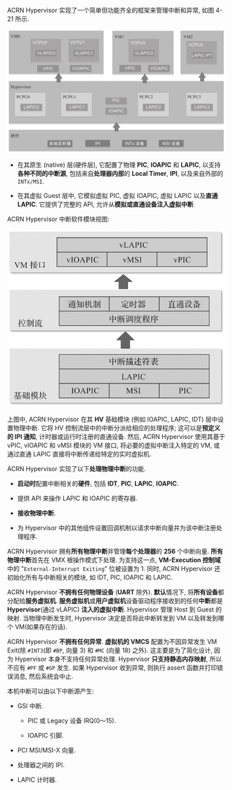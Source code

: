 
ACRN Hypervisor 实现了一个简单但功能齐全的框架来管理中断和异常, 如图 4-21 所示.

![2024-10-23-19-48-34.png](./images/2024-10-23-19-48-34.png)

* 在其原生 (native) 层(硬件层), 它配置了物理 **PIC**, **IOAPIC** 和 **LAPIC**, 以支持**各种不同的中断源**, 包括来自**处理器内部**的 **Local Timer**, **IPI**, 以及来自外部的 `INTx/MSI`. 

* 在其虚拟 Guest 层中, 它模拟虚拟 PIC, 虚拟 IOAPIC, 虚拟 LAPIC 以及**直通 LAPIC**. 它提供了完整的 API, 允许从**模拟或直通设备注入虚拟中断**.

ACRN Hypervisor 中断软件模块视图:

![2024-10-23-19-49-07.png](./images/2024-10-23-19-49-07.png)

上图中, ACRN Hypervisor 在其 **HV** 基础模块 (例如 IOAPIC, LAPIC, IDT) 层中设置物理中断. 它将 HV 控制流层中的中断分派给相应的处理程序; 这可以是**预定义的 IPI 通知**, 计时器或运行时注册的直通设备. 然后, ACRN Hypervisor 使用其基于 vPIC, vIOAPIC 和 vMSI 模块的 VM 接口, 将必要的虚拟中断注入特定的 VM, 或通过直通 LAPIC 直接将中断传递给特定的实时虚拟机.

ACRN Hypervisor 实现了以下**处理物理中断**的功能.

* **启动时**配置中断相关的**硬件**, 包括 **IDT**, **PIC**, **LAPIC**, **IOAPIC**.

* 提供 API 来操作 LAPIC 和 IOAPIC 的寄存器.

* **接收物理中断**.

* 为 Hypervisor 中的其他组件设置回调机制以请求中断向量并为该中断注册处理程序.

ACRN Hypervisor 拥有**所有物理中断**并管理**每个处理器**的 **256** 个中断向量. **所有物理中断**首先在 VMX 根操作模式下处理. 为支持这一点, **VM-Execution 控制域**中的 "`External-Interrupt Exiting`" 位被设置为 1. 同时, ACRN Hypervisor 还初始化所有与中断相关的模块, 如 IDT, PIC, IOAPIC 和 LAPIC.

ACRN Hypervisor **不拥有任何物理设备** (**UART** 除外)​. **默认**情况下, 将**所有设备**都分配给**服务虚拟机**. **服务虚拟机**或**用户虚拟机**设备驱动程序接收到的任何**中断**都是 **Hypervisor**(通过 vLAPIC) **注入的虚拟中断**. Hypervisor 管理 Host 到 Guest 的映射. 当物理中断发生时, Hypervisor 决定是否将此中断转发到 VM 以及转发到哪个 VM(如果存在的话)​.

ACRN Hypervisor **不拥有任何异常**. **虚拟机的 VMCS** 配置为不因异常发生 VM Exit(除 `#INT3`(即 `#BP`, 向量 3) 和 `#MC` (向量 18) 之外)​. 这主要是为了简化设计, 因为 Hypervisor 本身不支持任何异常处理. Hypervisor **只支持静态内存映射**, 所以不应有 `#PF` 或 `#GP` 发生. 如果 Hypervisor 收到异常, 则执行 assert 函数并打印错误消息, 然后系统会中止.

本机中断可以由以下中断源产生:

* GSI 中断.

  * PIC 或 Legacy 设备 IRQ(0～15).

  * IOAPIC 引脚.

* PCI MSI/MSI-X 向量.

* 处理器之间的 IPI.

* LAPIC 计时器.
